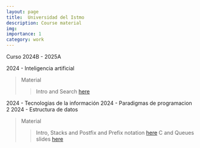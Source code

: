 ```yaml
---
layout: page
title:  Universidad del Istmo 
description: Course material
img: 
importance: 1
category: work
---
```


Curso 2024B - 2025A

2024 - Inteligencia artificial
>Material
>>Intro and Search [here](/assets/pdf/Inteligencia_artificial_I.pdf)
>

2024 - Tecnologias de la información 
2024 - Paradigmas de programacion 2
2024 - Estructura de datos

>Material
>> Intro, Stacks and Postfix and Prefix notation [here](/assets/pdf/EdC1.pdf)
>> C and Queues slides [here](/assets/pdf/ED.pdf)
>

